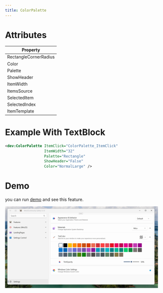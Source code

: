 ```yaml
---
title: ColorPalette
---
```


# Attributes
|Property|
|-|
|RectangleCornerRadius|
|Color|
|Palette|
|ShowHeader|
|ItemWidth|
|ItemsSource|
|SelectedItem|
|SelectedIndex|
|ItemTemplate|

# Example With TextBlock

```xml
<dev:ColorPalette ItemClick="ColorPalette_ItemClick"
                  ItemWidth="32"
                  Palette="Rectangle"
                  ShowHeader="False"
                  Color="NormalLarge" />
```


# Demo
you can run [demo](https://github.com/Ghost1372/DevWinUI) and see this feature.

![DevWinUI](https://raw.githubusercontent.com/ghost1372/DevWinUI-Resources/refs/heads/main/DevWinUI-Docs/TintColor.gif)
